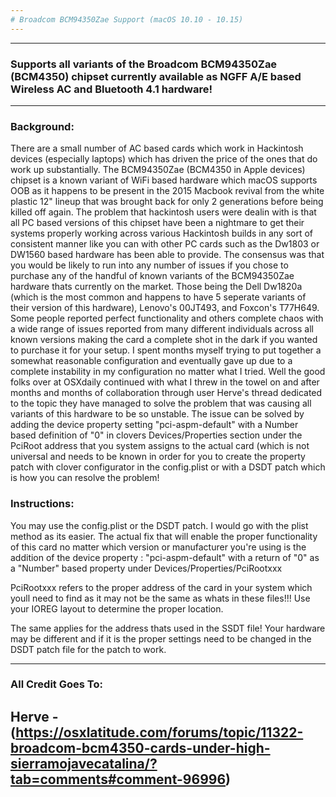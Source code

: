 ```yaml
---
# Broadcom BCM94350Zae Support (macOS 10.10 - 10.15)
---
```

---
### Supports all variants of the Broadcom BCM94350Zae (BCM4350) chipset currently available as NGFF A/E based Wireless AC and Bluetooth 4.1 hardware!
---

### Background:

There are a small number of AC based cards which work in Hackintosh devices (especially laptops) which has driven the price of the ones that do work up substantially. The BCM94350Zae (BCM4350 in Apple devices) chipset is a known variant of WiFi based hardware which macOS supports OOB as it happens to be present in the 2015 Macbook revival from the white plastic 12" lineup that was brought back for only 2 generations before being killed off again. The problem that hackintosh users were dealin with is that all PC based versions of this chipset have been a nightmare to get their systems properly working across various Hackintosh builds in any sort of consistent manner like you can with other PC cards such as the Dw1803 or DW1560 based hardware has been able to provide. The consensus was that you would be likely to run into any number of issues if you chose to purchase any of the handful of known variants of the BCM94350Zae hardware thats currently on the market. Those being the Dell Dw1820a (which is the most common and happens to have 5 seperate variants of their version of this hardware), Lenovo's 00JT493, and Foxcon's T77H649. Some people reported perfect functionality and others complete chaos with a wide range of issues reported from many different individuals across all known versions making the card a complete shot in the dark if you wanted to purchase it for your setup. I spent months myself trying to put together a somewhat reasonable configuration and eventually gave up due to a complete instability in my configuration no matter what I tried. Well the good folks over at OSXdaily continued with what I threw in the towel on and after months and months of collaboration through user Herve's thread dedicated to the topic they have managed to solve the problem that was causing all variants of this hardware to be so unstable. The issue can be solved by adding the device property setting "pci-aspm-default" with a Number based definition of "0" in clovers Devices/Properties section under the PciRoot address that you system assigns to the actual card (which is not universal and needs to be known in order for you to create the property patch with clover configurator in the config.plist or with a DSDT patch which is how you can resolve the problem!


### Instructions: 

You may use the config.plist or the DSDT patch. I would go with the plist method as its easier. The actual fix that will enable the proper functionality of this card no matter which version or manufacturer you're using is the addition of the device property : "pci-aspm-default" with a return of "0" as a "Number" based property under Devices/Properties/PciRootxxx 

PciRootxxx refers to the proper address of the card in your system which youll need to find as it may not be the same as whats in these files!!! Use your IOREG layout to determine the proper location.

The same applies for the address thats used in the SSDT file! Your hardware may be different and if it is the proper settings need to be changed in the DSDT patch file for the patch to work.

---
### All Credit Goes To: 

Herve - (https://osxlatitude.com/forums/topic/11322-broadcom-bcm4350-cards-under-high-sierramojavecatalina/?tab=comments#comment-96996)
---
